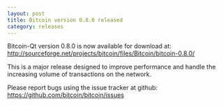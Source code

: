 ```yaml
---
layout: post
title: Bitcoin version 0.8.0 released
category: releases
---
```

Bitcoin-Qt version 0.8.0 is now available for download at:
<http://sourceforge.net/projects/bitcoin/files/Bitcoin/bitcoin-0.8.0/>

This is a major release designed to improve performance and handle the
increasing volume of transactions on the network.

Please report bugs using the issue tracker at github:
<https://github.com/bitcoin/bitcoin/issues>

